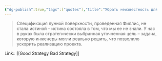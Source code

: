 ```yaml
---
{"dg-publish":true,"tags":["quotes"],"title":"Убрать неизвестность для реализации проекта","date":"2022-06-26T11:42:30+03:00","modified_at":"2022-07-24T18:53:15+03:00","permalink":"/quotes/202206261142/","dgHomeLink":false,"dgPassFrontmatter":true}
---
```



> Спецификация лунной поверхности, проведенная Филлис, не стала истиной – истина состояла в том, что мы ее не знали. У нас в руках была стратегически выбранная уточненная цель – задача, которую инженеры могли реально решить, что позволило ускорить реализацию проекта.

Link:: [[Good Strategy Bad Strategy]]
